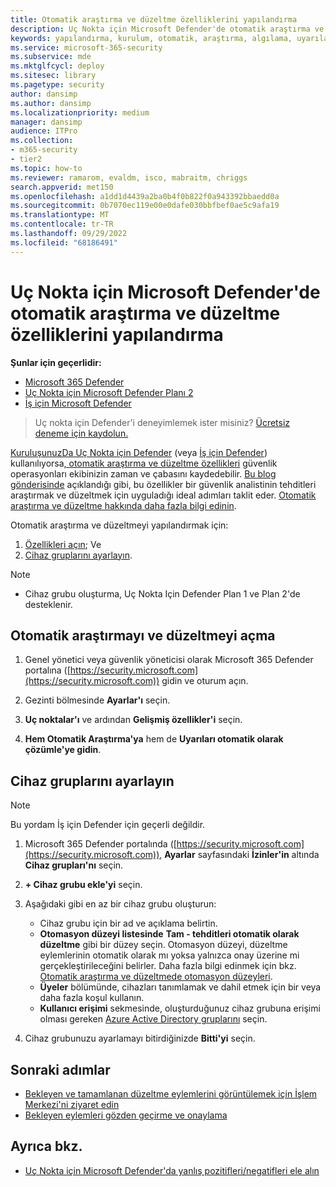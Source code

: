 ```yaml
---
title: Otomatik araştırma ve düzeltme özelliklerini yapılandırma
description: Uç Nokta için Microsoft Defender'de otomatik araştırma ve düzeltme özelliklerinizi ayarlayın.
keywords: yapılandırma, kurulum, otomatik, araştırma, algılama, uyarılar, düzeltme, yanıt
ms.service: microsoft-365-security
ms.subservice: mde
ms.mktglfcycl: deploy
ms.sitesec: library
ms.pagetype: security
author: dansimp
ms.author: dansimp
ms.localizationpriority: medium
manager: dansimp
audience: ITPro
ms.collection:
- m365-security
- tier2
ms.topic: how-to
ms.reviewer: ramarom, evaldm, isco, mabraitm, chriggs
search.appverid: met150
ms.openlocfilehash: a1dd1d4439a2ba0b4f0b822f0a943392bbaedd0a
ms.sourcegitcommit: 0b7070ec119e00e0dafe030bbfbef0ae5c9afa19
ms.translationtype: MT
ms.contentlocale: tr-TR
ms.lasthandoff: 09/29/2022
ms.locfileid: "68186491"
---
```

# <a name="configure-automated-investigation-and-remediation-capabilities-in-microsoft-defender-for-endpoint"></a>Uç Nokta için Microsoft Defender'de otomatik araştırma ve düzeltme özelliklerini yapılandırma

**Şunlar için geçerlidir:**
- [Microsoft 365 Defender](https://go.microsoft.com/fwlink/?linkid=2118804)
- [Uç Nokta için Microsoft Defender Planı 2](https://go.microsoft.com/fwlink/p/?linkid=2154037)
- [İş için Microsoft Defender](../defender-business/mdb-overview.md)

> Uç nokta için Defender'i deneyimlemek ister misiniz? [Ücretsiz deneme için kaydolun.](https://signup.microsoft.com/create-account/signup?products=7f379fee-c4f9-4278-b0a1-e4c8c2fcdf7e&ru=https://aka.ms/MDEp2OpenTrial?ocid=docs-wdatp-assignaccess-abovefoldlink)

[KuruluşunuzDa Uç Nokta için Defender](/windows/security/threat-protection/) (veya [İş için Defender](../defender-business/mdb-overview.md)) kullanılıyorsa[, otomatik araştırma ve düzeltme özellikleri](/microsoft-365/security/defender-endpoint/automated-investigations) güvenlik operasyonları ekibinizin zaman ve çabasını kaydedebilir. [Bu blog gönderisinde](https://techcommunity.microsoft.com/t5/microsoft-defender-atp/enhance-your-soc-with-microsoft-defender-atp-automatic/ba-p/848946) açıklandığı gibi, bu özellikler bir güvenlik analistinin tehditleri araştırmak ve düzeltmek için uyguladığı ideal adımları taklit eder. [Otomatik araştırma ve düzeltme hakkında daha fazla bilgi edinin](/microsoft-365/security/defender-endpoint/automated-investigations).

Otomatik araştırma ve düzeltmeyi yapılandırmak için:

1. [Özellikleri açın](#turn-on-automated-investigation-and-remediation); Ve
2. [Cihaz gruplarını ayarlayın](#set-up-device-groups).

> [!NOTE]
> - Cihaz grubu oluşturma, Uç Nokta Için Defender Plan 1 ve Plan 2'de desteklenir.

## <a name="turn-on-automated-investigation-and-remediation"></a>Otomatik araştırmayı ve düzeltmeyi açma

1. Genel yönetici veya güvenlik yöneticisi olarak Microsoft 365 Defender portalına ([https://security.microsoft.com](https://security.microsoft.com)) gidin ve oturum açın.

2. Gezinti bölmesinde **Ayarlar'ı** seçin.

3. **Uç noktalar'ı** ve ardından **Gelişmiş özellikler'i** seçin.

4. **Hem Otomatik Araştırma'ya** hem de **Uyarıları otomatik olarak çözümle'ye gidin**.

## <a name="set-up-device-groups"></a>Cihaz gruplarını ayarlayın

> [!NOTE]
> Bu yordam İş için Defender için geçerli değildir.

1. Microsoft 365 Defender portalında ([https://security.microsoft.com](https://security.microsoft.com)), **Ayarlar** sayfasındaki **İzinler'in** altında **Cihaz grupları'nı** seçin.

2. **+ Cihaz grubu ekle'yi** seçin.

3. Aşağıdaki gibi en az bir cihaz grubu oluşturun:

   - Cihaz grubu için bir ad ve açıklama belirtin.
   - **Otomasyon düzeyi listesinde** **Tam - tehditleri otomatik olarak düzeltme** gibi bir düzey seçin. Otomasyon düzeyi, düzeltme eylemlerinin otomatik olarak mı yoksa yalnızca onay üzerine mi gerçekleştirileceğini belirler. Daha fazla bilgi edinmek için bkz. [Otomatik araştırma ve düzeltmede otomasyon düzeyleri](automation-levels.md).
   - **Üyeler** bölümünde, cihazları tanımlamak ve dahil etmek için bir veya daha fazla koşul kullanın.
   - **Kullanıcı erişimi** sekmesinde, oluşturduğunuz cihaz grubuna erişimi olması gereken [Azure Active Directory gruplarını](/azure/active-directory/fundamentals/active-directory-manage-groups?context=azure/active-directory/users-groups-roles/context/ugr-context) seçin.

4. Cihaz grubunuzu ayarlamayı bitirdiğinizde **Bitti'yi** seçin.

## <a name="next-steps"></a>Sonraki adımlar

- [Bekleyen ve tamamlanan düzeltme eylemlerini görüntülemek için İşlem Merkezi'ni ziyaret edin](/microsoft-365/security/defender-endpoint/auto-investigation-action-center#the-action-center)
- [Bekleyen eylemleri gözden geçirme ve onaylama](/microsoft-365/security/defender-endpoint/manage-auto-investigation)

## <a name="see-also"></a>Ayrıca bkz.

- [Uç Nokta için Microsoft Defender'da yanlış pozitifleri/negatifleri ele alın](defender-endpoint-false-positives-negatives.md)
